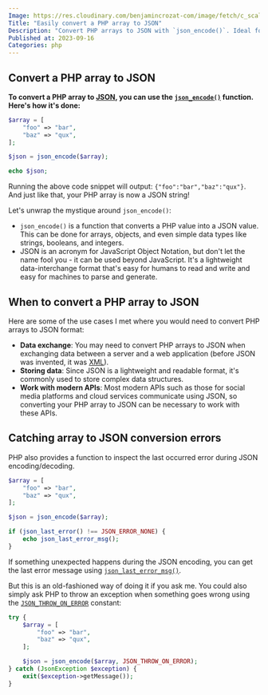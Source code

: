 ```yaml
---
Image: https://res.cloudinary.com/benjamincrozat-com/image/fetch/c_scale,f_webp,q_auto,w_1200/https://life-long-bunny.fra1.digitaloceanspaces.com/media-library/production/177/oe6qFaj4OtlL8ptcQwWgoxtf5GVXIg-metaNjkzLmpwZw%3D%3D-.jpg
Title: "Easily convert a PHP array to JSON"
Description: "Convert PHP arrays to JSON with `json_encode()`. Ideal for data exchange, storing data, and API communication."
Published at: 2023-09-16
Categories: php
---
```


## Convert a PHP array to JSON

**To convert a PHP array to [JSON](https://www.wikipedia.org/wiki/JSON), you can use the [`json_encode()`](https://www.php.net/json_encode) function. Here's how it's done:**

```php
$array = [
    "foo" => "bar", 
    "baz" => "qux",
];

$json = json_encode($array);

echo $json;
```

Running the above code snippet will output: `{"foo":"bar","baz":"qux"}`. And just like that, your PHP array is now a JSON string!

Let's unwrap the mystique around `json_encode()`: 

- `json_encode()` is a function that converts a PHP value into a JSON value. This can be done for arrays, objects, and even simple data types like strings, booleans, and integers.
- JSON is an acronym for JavaScript Object Notation, but don't let the name fool you - it can be used beyond JavaScript. It's a lightweight data-interchange format that's easy for humans to read and write and easy for machines to parse and generate.

## When to convert a PHP array to JSON

Here are some of the use cases I met where you would need to convert PHP arrays to JSON format:

- **Data exchange**: You may need to convert PHP arrays to JSON when exchanging data between a server and a web application (before JSON was invented, it was [XML](https://en.m.wikipedia.org/wiki/XML)).
- **Storing data**: Since JSON is a lightweight and readable format, it's commonly used to store complex data structures.
- **Work with modern APIs**: Most modern APIs such as those for social media platforms and cloud services communicate using JSON, so converting your PHP array to JSON can be necessary to work with these APIs.

## Catching array to JSON conversion errors

PHP also provides a function to inspect the last occurred error during JSON encoding/decoding. 

```php
$array = [
    "foo" => "bar", 
    "baz" => "qux",
];

$json = json_encode($array);

if (json_last_error() !== JSON_ERROR_NONE) {
    echo json_last_error_msg();
}
```

If something unexpected happens during the JSON encoding, you can get the last error message using [`json_last_error_msg()`](https://www.php.net/json_last_error_msg).

But this is an old-fashioned way of doing it if you ask me. You could also simply ask PHP to throw an exception when something goes wrong using the [`JSON_THROW_ON_ERROR`](https://www.php.net/manual/en/json.constants.php#constant.json-throw-on-error) constant:

```php
try {
    $array = [
        "foo" => "bar", 
        "baz" => "qux",
    ];

    $json = json_encode($array, JSON_THROW_ON_ERROR);
} catch (JsonException $exception) {
    exit($exception->getMessage());
}
```
